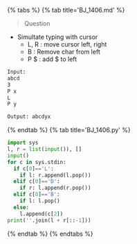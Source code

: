 {% tabs %}
{% tab title='BJ_1406.md' %}

> Question

* Simultate typing with cursor
  * L, R : move cursor left, right
  * B : Remove char from left
  * P $ : add $ to left

```txt
Input:
abcd
3
P x
L
P y

Output: abcdyx
```

{% endtab %}
{% tab title='BJ_1406.py' %}

```py
import sys
l, r = list(input()), []
input()
for c in sys.stdin:
  if c[0]=='L':
    if l: r.append(l.pop())
  elif c[0]=='D':
    if r: l.append(r.pop())
  elif c[0]=='B':
    if l: l.pop()
  else:
    l.append(c[2])
print(''.join(l + r[::-1]))
```

{% endtab %}
{% endtabs %}
